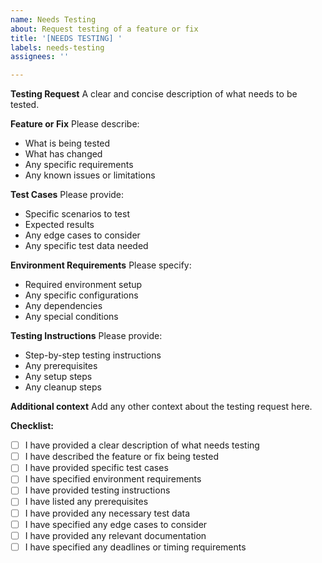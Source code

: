```yaml
---
name: Needs Testing
about: Request testing of a feature or fix
title: '[NEEDS TESTING] '
labels: needs-testing
assignees: ''

---
```


**Testing Request**
A clear and concise description of what needs to be tested.

**Feature or Fix**
Please describe:
- What is being tested
- What has changed
- Any specific requirements
- Any known issues or limitations

**Test Cases**
Please provide:
- Specific scenarios to test
- Expected results
- Any edge cases to consider
- Any specific test data needed

**Environment Requirements**
Please specify:
- Required environment setup
- Any specific configurations
- Any dependencies
- Any special conditions

**Testing Instructions**
Please provide:
- Step-by-step testing instructions
- Any prerequisites
- Any setup steps
- Any cleanup steps

**Additional context**
Add any other context about the testing request here.

**Checklist:**
- [ ] I have provided a clear description of what needs testing
- [ ] I have described the feature or fix being tested
- [ ] I have provided specific test cases
- [ ] I have specified environment requirements
- [ ] I have provided testing instructions
- [ ] I have listed any prerequisites
- [ ] I have provided any necessary test data
- [ ] I have specified any edge cases to consider
- [ ] I have provided any relevant documentation
- [ ] I have specified any deadlines or timing requirements 
